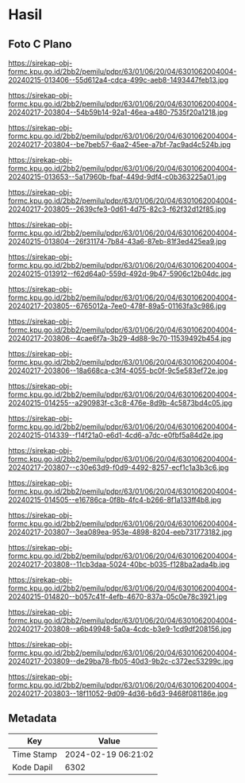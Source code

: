 # Hasil

## Foto C Plano

https://sirekap-obj-formc.kpu.go.id/2bb2/pemilu/pdpr/63/01/06/20/04/6301062004004-20240215-013406--55d612a4-cdca-499c-aeb8-1493447feb13.jpg

https://sirekap-obj-formc.kpu.go.id/2bb2/pemilu/pdpr/63/01/06/20/04/6301062004004-20240217-203804--54b59b14-92a1-46ea-a480-7535f20a1218.jpg

https://sirekap-obj-formc.kpu.go.id/2bb2/pemilu/pdpr/63/01/06/20/04/6301062004004-20240217-203804--be7beb57-6aa2-45ee-a7bf-7ac9ad4c524b.jpg

https://sirekap-obj-formc.kpu.go.id/2bb2/pemilu/pdpr/63/01/06/20/04/6301062004004-20240215-013653--5a17960b-fbaf-449d-9df4-c0b363225a01.jpg

https://sirekap-obj-formc.kpu.go.id/2bb2/pemilu/pdpr/63/01/06/20/04/6301062004004-20240217-203805--2639cfe3-0d61-4d75-82c3-f62f32d12f85.jpg

https://sirekap-obj-formc.kpu.go.id/2bb2/pemilu/pdpr/63/01/06/20/04/6301062004004-20240215-013804--26f31174-7b84-43a6-87eb-81f3ed425ea9.jpg

https://sirekap-obj-formc.kpu.go.id/2bb2/pemilu/pdpr/63/01/06/20/04/6301062004004-20240215-013912--f62d64a0-559d-492d-9b47-5906c12b04dc.jpg

https://sirekap-obj-formc.kpu.go.id/2bb2/pemilu/pdpr/63/01/06/20/04/6301062004004-20240217-203805--6765012a-7ee0-478f-89a5-01163fa3c986.jpg

https://sirekap-obj-formc.kpu.go.id/2bb2/pemilu/pdpr/63/01/06/20/04/6301062004004-20240217-203806--4cae6f7a-3b29-4d88-9c70-11539492b454.jpg

https://sirekap-obj-formc.kpu.go.id/2bb2/pemilu/pdpr/63/01/06/20/04/6301062004004-20240217-203806--18a668ca-c3f4-4055-bc0f-9c5e583ef72e.jpg

https://sirekap-obj-formc.kpu.go.id/2bb2/pemilu/pdpr/63/01/06/20/04/6301062004004-20240215-014255--a290983f-c3c8-476e-8d9b-4c5873bd4c05.jpg

https://sirekap-obj-formc.kpu.go.id/2bb2/pemilu/pdpr/63/01/06/20/04/6301062004004-20240215-014339--f14f21a0-e6d1-4cd6-a7dc-e0fbf5a84d2e.jpg

https://sirekap-obj-formc.kpu.go.id/2bb2/pemilu/pdpr/63/01/06/20/04/6301062004004-20240217-203807--c30e63d9-f0d9-4492-8257-ecf1c1a3b3c6.jpg

https://sirekap-obj-formc.kpu.go.id/2bb2/pemilu/pdpr/63/01/06/20/04/6301062004004-20240215-014505--e16786ca-0f8b-4fc4-b266-8f1a133ff4b8.jpg

https://sirekap-obj-formc.kpu.go.id/2bb2/pemilu/pdpr/63/01/06/20/04/6301062004004-20240217-203807--3ea089ea-953e-4898-8204-eeb731773182.jpg

https://sirekap-obj-formc.kpu.go.id/2bb2/pemilu/pdpr/63/01/06/20/04/6301062004004-20240217-203808--11cb3daa-5024-40bc-b035-f128ba2ada4b.jpg

https://sirekap-obj-formc.kpu.go.id/2bb2/pemilu/pdpr/63/01/06/20/04/6301062004004-20240215-014820--b057c41f-4efb-4670-837a-05c0e78c3921.jpg

https://sirekap-obj-formc.kpu.go.id/2bb2/pemilu/pdpr/63/01/06/20/04/6301062004004-20240217-203808--a6b49948-5a0a-4cdc-b3e9-1cd9df208156.jpg

https://sirekap-obj-formc.kpu.go.id/2bb2/pemilu/pdpr/63/01/06/20/04/6301062004004-20240217-203809--de29ba78-fb05-40d3-9b2c-c372ec53299c.jpg

https://sirekap-obj-formc.kpu.go.id/2bb2/pemilu/pdpr/63/01/06/20/04/6301062004004-20240217-203803--18f11052-9d09-4d36-b6d3-9468f081186e.jpg


## Metadata

| Key        | Value               |
| ---------- | ------------------- |
| Time Stamp | 2024-02-19 06:21:02 |
| Kode Dapil | 6302                |



